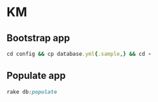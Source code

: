 # KM

## Bootstrap app

```rb
cd config && cp database.yml{.sample,} && cd -
```

## Populate app

```rb
rake db:populate
```
